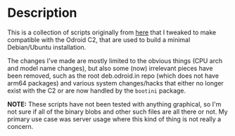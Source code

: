 Description
===========

This is a collection of scripts originally from [here](http://forum.odroid.com/viewtopic.php?f=112&t=8075)
that I tweaked to make compatible with the Odroid C2, that are used to build a
minimal Debian/Ubuntu installation.

The changes I've made are mostly limited to the obvious things (CPU arch and
model name changes), but also some (now) irrelevant pieces have been removed,
such as the root deb.odroid.in repo (which does not have arm64 packages) and
various system changes/hacks that either no longer exist with the C2 or are now
handled by the `bootini` package.

**NOTE:** These scripts have not been tested with anything graphical, so I'm not
sure if all of the binary blobs and other such files are all there or not. My
primary use case was server usage where this kind of thing is not really a
concern.
